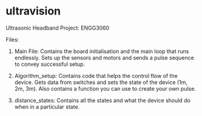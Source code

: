 # ultravision
Ultrasonic Headband Project: ENGG3060

Files: 

1. Main File: 
Contains the board initialisation and the main loop that runs endlessly. Sets up the sensors and motors and sends a pulse sequence to convey successful setup. 


2. Algorithm_setup: 
Contains code that helps the control flow of the device. Gets data from switches and sets the state of the device (1m, 2m, 3m). Also contains a function you can use to create your own pulse. 

3. distance_states: 
Contains all the states and what the device should do when in a particular state. 
